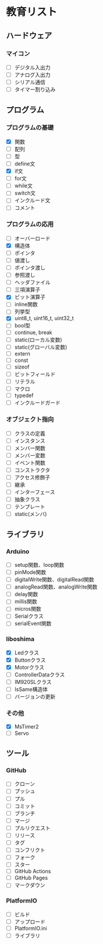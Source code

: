 # 教育リスト

## ハードウェア

### マイコン

- [ ] デジタル入出力
- [ ] アナログ入出力
- [ ] シリアル通信
- [ ] タイマー割り込み

## プログラム

### プログラムの基礎

- [x] 関数
- [ ] 配列
- [ ] 型
- [ ] define文
- [x] if文
- [ ] for文
- [ ] while文
- [ ] switch文
- [ ] インクルード文
- [ ] コメント

### プログラムの応用

- [ ] オーバーロード
- [x] 構造体
- [ ] ポインタ
- [ ] 値渡し
- [ ] ポインタ渡し
- [ ] 参照渡し
- [ ] ヘッダファイル
- [ ] 三項演算子
- [x] ビット演算子
- [ ] inline関数
- [ ] 列挙型
- [x] uint8_t, uint16_t, uint32_t
- [ ] bool型
- [ ] continue, break
- [ ] static(ローカル変数)
- [ ] static(グローバル変数)
- [ ] extern
- [ ] const
- [ ] sizeof
- [ ] ビットフィールド
- [ ] リテラル
- [ ] マクロ
- [ ] typedef
- [ ] インクルードガード

### オブジェクト指向

- [ ] クラスの定義
- [ ] インスタンス
- [ ] メンバー関数
- [ ] メンバー変数
- [ ] イベント関数
- [ ] コンストラクタ
- [ ] アクセス修飾子
- [ ] 継承
- [ ] インターフェース
- [ ] 抽象クラス
- [ ] テンプレート
- [ ] static(メンバ)

## ライブラリ

### Arduino

- [ ] setup関数、loop関数
- [ ] pinMode関数
- [ ] digitalWrite関数、digitalRead関数
- [ ] analogRead関数、analogWrite関数
- [ ] delay関数
- [ ] millis関数
- [ ] micros関数
- [ ] Serialクラス
- [ ] serialEvent関数

### liboshima

- [x] Ledクラス
- [x] Buttonクラス
- [x] Motorクラス
- [ ] ControllerDataクラス
- [ ] IM920SLクラス
- [ ] IsSame構造体
- [ ] バージョンの更新

### その他

- [x] MsTimer2
- [ ] Servo

## ツール

### GitHub

- [ ] クローン
- [ ] プッシュ
- [ ] プル
- [ ] コミット
- [ ] ブランチ
- [ ] マージ
- [ ] プルリクエスト
- [ ] リリース
- [ ] タグ
- [ ] コンフリクト
- [ ] フォーク
- [ ] スター
- [ ] GitHub Actions
- [ ] GitHub Pages
- [ ] マークダウン

### PlatformIO

- [ ] ビルド
- [ ] アップロード
- [ ] PlatformIO.ini
- [ ] ライブラリ